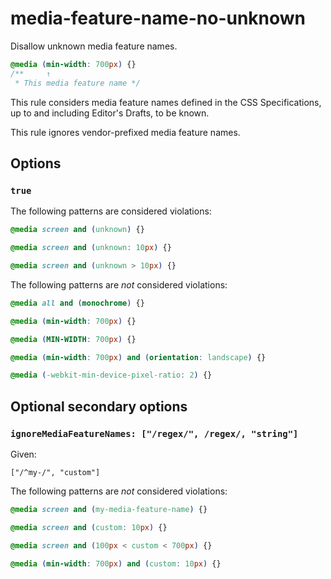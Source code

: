# media-feature-name-no-unknown

Disallow unknown media feature names.

<!-- prettier-ignore -->
```css
@media (min-width: 700px) {}
/**     ↑
 * This media feature name */
```

This rule considers media feature names defined in the CSS Specifications, up to and including Editor's Drafts, to be known.

This rule ignores vendor-prefixed media feature names.

## Options

### `true`

The following patterns are considered violations:

<!-- prettier-ignore -->
```css
@media screen and (unknown) {}
```

<!-- prettier-ignore -->
```css
@media screen and (unknown: 10px) {}
```

<!-- prettier-ignore -->
```css
@media screen and (unknown > 10px) {}
```

The following patterns are _not_ considered violations:

<!-- prettier-ignore -->
```css
@media all and (monochrome) {}
```

<!-- prettier-ignore -->
```css
@media (min-width: 700px) {}
```

<!-- prettier-ignore -->
```css
@media (MIN-WIDTH: 700px) {}
```

<!-- prettier-ignore -->
```css
@media (min-width: 700px) and (orientation: landscape) {}
```

<!-- prettier-ignore -->
```css
@media (-webkit-min-device-pixel-ratio: 2) {}
```

## Optional secondary options

### `ignoreMediaFeatureNames: ["/regex/", /regex/, "string"]`

Given:

```
["/^my-/", "custom"]
```

The following patterns are _not_ considered violations:

<!-- prettier-ignore -->
```css
@media screen and (my-media-feature-name) {}
```

<!-- prettier-ignore -->
```css
@media screen and (custom: 10px) {}
```

<!-- prettier-ignore -->
```css
@media screen and (100px < custom < 700px) {}
```

<!-- prettier-ignore -->
```css
@media (min-width: 700px) and (custom: 10px) {}
```
